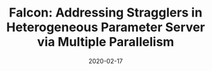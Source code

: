 ---
title: "Falcon: Addressing Stragglers in Heterogeneous Parameter Server via Multiple Parallelism"
authors:
- Qihua Zhou
- Song Guo
- Haodong Lu
- Li Li,
- inyi Guo
- Yanfei Sun
- Kun Wang

date: "2020-02-17"
doi: "10.1109/TC.2020.2974461"

# Publication type.
# 1 = Conference paper; 2 = Journal article;
# 3 = Preprint Paper; 4 = Report; 5 = Book; 6 = Book section;
# 7 = Thesis; 8 = Patent
publication_types: ["2"]

# Publication name and optional abbreviated publication name.
publication: "* IEEE Transactions on Computers *"
publication_short: "TC"

url_pdf: https://ieeexplore.ieee.org/abstract/document/9000921?casa_token=3MRDGYAoGsYAAAAA:j2sh26vo1v822g96R1SID1R3xkiFWaM4D9AaDBTJHJIZ78PSu3kWbOx60tkX3vmcUoOAJAvEVMc
# url_code: ''
# url_dataset: ''
# url_poster: ''
# url_project: ''
# url_slides: ''
# url_video: ''

---